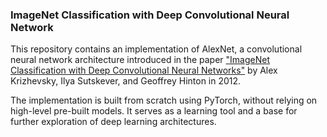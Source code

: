 ### ImageNet Classification with Deep Convolutional Neural Network


This repository contains an implementation of AlexNet, a convolutional neural network architecture introduced in the paper ["ImageNet Classification with Deep Convolutional Neural Networks"](https://proceedings.neurips.cc/paper_files/paper/2012/file/c399862d3b9d6b76c8436e924a68c45b-Paper.pdf) by Alex Krizhevsky, Ilya Sutskever, and Geoffrey Hinton in 2012.

The implementation is built from scratch using PyTorch, without relying on high-level pre-built models. It serves as a learning tool and a base for further exploration of deep learning architectures.
